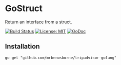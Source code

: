 # GoStruct
Return an interface from a struct.

[![Build Status](https://travis-ci.org/mrbenosborne/gostruct.svg?branch=master)](https://travis-ci.org/mrbenosborne/gostruct) [![License: MIT](https://img.shields.io/badge/License-MIT-yellow.svg)](https://opensource.org/licenses/MIT) [![GoDoc](https://godoc.org/github.com/mrbenosborne/gostruct?status.svg)](https://godoc.org/github.com/mrbenosborne/gostruct)

## Installation
```
go get "github.com/mrbenosborne/tripadvisor-golang"
```
